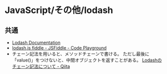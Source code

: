 # JavaScript/その他/lodash

## 共通

- [Lodash Documentation](https://lodash.com/docs/4.17.15)
- [lodash.js fiddle - JSFiddle - Code Playground](https://jsfiddle.net/w8yuvgqn/)
- チェーン記法を用いると、メソッドチェーンで書ける。
  ただし最後に「value()」をつけないと、中間オブジェクトを返すことがある。
  [Lodashのチェーン記法について - Qiita](https://qiita.com/kurararara/items/fb470ea71e59cd0371d4)
